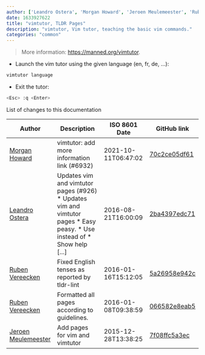 ```yaml
---
author: ['Leandro Ostera', 'Morgan Howard', 'Jeroen Meulemeester', 'Ruben Vereecken']
date: 1633927622
title: "vimtutor, TLDR Pages"
description: "vimtutor, Vim tutor, teaching the basic vim commands."
categories: "common"
---
```

> More information: <https://manned.org/vimtutor>.

- Launch the vim tutor using the given language (en, fr, de, ...):

```bash
vimtutor language
```

- Exit the tutor:

```bash
<Esc> :q <Enter>
```
List of changes to this documentation


Author | Description | ISO 8601 Date | GitHub link
------|-----|-----|-----
[Morgan Howard](mailto:morganhoward@users.noreply.github.com) | vimtutor: add more information link (#6932) | 2021-10-11T06:47:02 | [70c2ce05df61](https://github.com/tldr-pages/tldr/commit/70c2ce05df6105aaf0404e7cc18d336384183d0f)
[Leandro Ostera](mailto:leandro@ostera.io) | Updates vim and vimtutor pages (#926) * Updates vim and vimtutor pages * Easy peasy. * Use <Enter> instead of <Cr> * Show help [...] | 2016-08-21T16:00:09 | [2ba4397edc71](https://github.com/tldr-pages/tldr/commit/2ba4397edc711cf3f599990af47710c3e74e93e6)
[Ruben Vereecken](mailto:rubenvereecken@gmail.com) | Fixed English tenses as reported by tldr-lint | 2016-01-16T15:12:05 | [5a26958e942c](https://github.com/tldr-pages/tldr/commit/5a26958e942c16ccf9eb1a58bfe4e410b1707e64)
[Ruben Vereecken](mailto:rubenvereecken@gmail.com) | Formatted all pages according to guidelines. | 2016-01-08T09:38:59 | [066582e8eab5](https://github.com/tldr-pages/tldr/commit/066582e8eab57bce9861cc8d379e158d61f1cc95)
[Jeroen Meulemeester](mailto:jeroen.meulemeester@gmail.com) | Add pages for vim and vimtutor | 2015-12-28T13:38:25 | [7f08ffc5a3ec](https://github.com/tldr-pages/tldr/commit/7f08ffc5a3ec074b82f57c7756b4af0529cc64cf)

